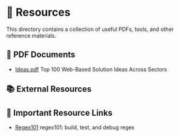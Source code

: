 # 📁 Resources

This directory contains a collection of useful PDFs, tools, and other reference materials.

## 📄 PDF Documents

- [Ideas.pdf](https://github.com/3AM-Devs/resources/blob/main/docs/ideas/ideas-0525.pdf) Top 100 Web-Based Solution Ideas Across Sectors

## 📚 External Resources

<!-- Add External Resouces like ebooks [licenced copy ready to distribute only] -->

## 🔗 Important Resource Links

- [Regex101](https://regex101.com/) regex101: build, test, and debug regex
